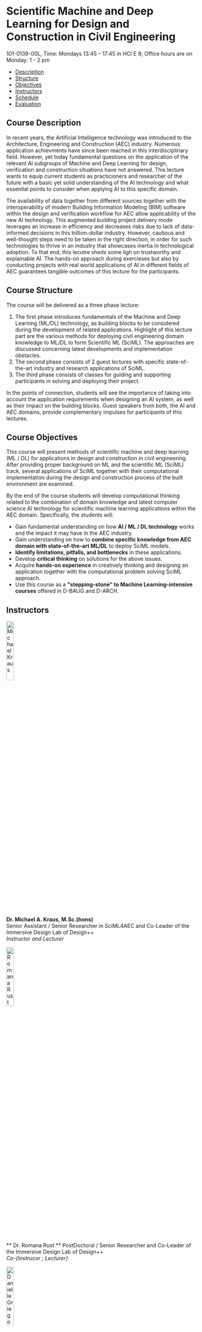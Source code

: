 # Scientific Machine and Deep Learning for Design and Construction in Civil Engineering
101-0139-00L, Time: Mondays 13:45 – 17:45 in HCI E 8;    Office hours are on Monday: 1 - 2 pm    
*   [Description](#description)
*   [Structure](#structure)
*   [Objectives](#objectives)
*   [Instructors](#instructors)
*   [Schedule](#schedule)
*   [Evaluation](#evaluation)

## <a name="description"></a>Course Description
In recent years, the Artificial Intelligence technology was introduced to the Architecture, Engineering and Construction (AEC) industry. Numerous application achievments have since been reached in this interdisciplinary field. However, yet today fundamental questions on the application of the relevant AI subgroups of Machine and Deep Learning for design, verification and construction situations have not answered. This lecture wants to equip current students as practicioners and researcher of the future with a basic yet solid understanding of the AI technology and what essential points to consider when applying AI to this specific domain.

The availability of data together from different sources together with the interoperability of modern Building Information Modeling (BIM) software within the design and verification workflow for AEC allow applicability of the new AI technology. This augmented building project delivery mode leverages an increase in efficiency and decreases risks due to lack of data-informed decisions in this trillion-dollar industry. However, cautious and well-thought steps need to be taken in the right direction, in order for such technologies to thrive in an industry that showcases inertia in technological adoption. To that end, this lecutre sheds some ligh on trustworthy and explainable AI. The hands-on approach during exercieses but also by conducting projects with real world applications of AI in different fields of AEC guarantees tangible outcomes of this lecture for the participants.

## <a name="structure"></a>Course Structure
The course will be delivered as a three phase lecture:
1.  The first phase introduces fundamentals of the Machine and Deep Learning (ML/DL) technology, as building blocks to be considered during the development of related applications. Highlight of this lecture part are the various methods for deploying civil engineering domain knowledge to ML/DL to form Scientific ML (SciML). The approaches are discussed concerning latest developments and implementation obstacles.
2.  The second phase consists of 2 guest lectures with specific state-of-the-art industry and research applications of SciML.
3.  The third phase consists of classes for guiding and supporting participants in solving and deploying their project.

In the points of connection, students will see the importance of taking into account the application requirements when designing an AI system, as well as their impact on the building blocks. Guest speakers from both, the AI and AEC domains, provide complementary impulses for participants of this lectures.

## <a name="objectives"></a>Course Objectives
This course will present methods of scientific machine and deep learning (ML / DL) for applications in design and construction in civil engineering. After providing proper background on ML and the scientific ML (SciML) track, several applications of SciML together with their computational implementation during the design and construction process of the built environment are examined.

By the end of the course students will develop computational thinking related to the combination of domain knowledge and latest computer science AI technology for scientific machine learning applications within the AEC domain. Specifically, the students will:

*   Gain fundamental understanding on how **AI / ML / DL technology** works and the impact it may have in the AEC industry.
*   Gain understanding on how to **combine specific knowledge from AEC domain with state-of-the-art ML/DL** to deploy SciML models.
*   **Identify limitations, pitfalls, and bottlenecks** in these applications.
*   Develop **critical thinking** on solutions for the above issues.
*   Acquire **hands-on experience** in creatively thinking and designing an application together with the computational problem solving SciML approach.
*   Use this course as a **"stepping-stone" to Machine Learning-intensive courses** offered in D-BAUG and D-ARCH.

## <a name="instructors"></a>Instructors
<img src="https://mkrausai.github.io/img/persons/Michael6_3.jpg" width="20%" alt="Michael Kraus" /><br />
**Dr. Michael A. Kraus, M.Sc.(hons)**<br />
Senior Assistant / Senior Researcher in SciML4AEC and Co-Leader of the Immersive Design Lab of Design++<br />
_Instructor and Lecturer_ <br />

<img src="https://mkrausai.github.io/img/persons/RomanaRust.jpg" width="20%" alt="Romana Rust" /><br />
** Dr. Romana Rust **
PostDoctoral / Senior Researcher and Co-Leader of the Immersive Design Lab of Design++ <br />
_Co-{Instrucor ; Lecturer}_<br />

<img src="https://mkrausai.github.io/img/persons/DanielleGriego.jpg" width="20%" alt="Danielle Griego" /><br />
**Dr. Danielle Griego**<br />
Executive Director of Design++ and PostDoctoral Researcher<br />
_Co-{Instrucor ; Lecturer}_<br />

<img src="https://mkrausai.github.io/img/persons/bild_sophia.jpeg" width="20%" alt="Sophia Kuhn" /><br />
**Sophia Kuhn, M.Sc.**<br />
PhD student in SciML4AEC <br />
_Exercise Lecturer and Instructor_<br />

<img src="https://mkrausai.github.io/img/persons/Rafael-Bischof.png" width="20%" alt="Rafael Bischof" /><br />
**Rafael Bischof, M.Sc.**<br />
Junior Data Scientist in SciML4AEC @ Swiss Data Science Center <br />
_Lecturer and Co-Supervisor<br />

## <a name="schedule"></a>Course Schedule
_(Subject to change)_

| DATE         | CLASS TOPIC          | MATERIAL |
|:-------------|:------------------|:------|
| 26.09        | Introductory Class + Project Presentation | [Intro](https://github.com/mkrausAi/mkrausAI.github.io/blob/main/lectures/2022_SciML/Lectures/20220914_Projects_Description.pdf) [Projects](https://github.com/mkrausAi/mkrausAI.github.io/blob/main/lectures/2022_SciML/Lectures/SciML_01_Introduction.pdf) |
| 26.09        | Fundamentals of SciML - Part 1: Data and Maths/Statistics | [slides](https://github.com/mkrausAi/mkrausAI.github.io/blob/main/lectures/2022_SciML/Lectures/SciML_02_Fundamentals_Statistik.pdf) |
| 26.09        | Fundamentals of SciML - Part 2: ML Systems | [slides](https://github.com/mkrausAi/mkrausAI.github.io/blob/main/lectures/2022_SciML/Lectures/SciML_03_MLSystems.pdf) |
| _26.09_      | _Exercise 1: Introduction to Python, Pandas etc._ | [slides/notebook](https://mkrausai.github.io/lectures/2022_SciML/Exercises/SciML_Ex_1.rar)  |
| _03.10_      | _Student Projects Pitches_ |   |
| 03.10        | Data Processing and Visualisation 1 | [slides](https://github.com/mkrausAi/mkrausAI.github.io/blob/main/lectures/2022_SciML/Lectures/SciML_04_DataProcessing_Visualization.pdf) | 
| _03.10_      | _Exercise 2: Data Processing and Visualisation_ | [slides/notebook](https://mkrausai.github.io/lectures/2022_SciML/Exercises/SciML_Ex_2.rar) |
| 10.10        | Supervised Learning: Overview and Supervised (Classification, Regression) | [slides](https://github.com/mkrausAi/mkrausAI.github.io/blob/main/lectures/2022_SciML/Lectures/SciML_04_Supervised_ML.pdf) |
| 10.10        | Unsupervised Learning | [slides](https://github.com/mkrausAi/mkrausAI.github.io/blob/main/lectures/2022_SciML/Lectures/SciML_04_Unsupervised_ML.pdf) |
| _10.10_      | _Exercise 3: ML Workflow and Supervised ML_ |[slides/notebook](https://mkrausai.github.io/lectures/2022_SciML/Exercises/SciML_Ex_3.rar) |
| _10.10_      | _Exercise 4: Unsupervised ML and Feature Engineering_ | [slides/notebook](https://mkrausai.github.io/lectures/2022_SciML/Exercises/SciML_Ex_4.rar) |
| 17.10        | Deep Learning 1 | [slides](https://github.com/mkrausAi/mkrausAI.github.io/blob/main/lectures/2022_SciML/Lectures/SciML_05_DeepLearning.pdf)|
| _17.10_      | _Exercise 5: Deep Learning_ | [slides/notebook](https://mkrausai.github.io/lectures/2022_SciML/Exercises/SciML_Ex_5.rar) |
| 24.10        | Deep Learning 2 | [slides](https://github.com/mkrausAi/mkrausAI.github.io/blob/main/lectures/2022_SciML/Lectures/SciML_06_DeepLearning.pdf)|
| _24.10_      | _Exercise 6: Deep Learning_ | [slides/notebook](https://mkrausai.github.io/lectures/2022_SciML/Exercises/SciML_Ex_6.rar) |
| 24.10        | 1st Project Consultation (in person, at ETH Hönngerberg) |
| 31.10 _1-3 pm_    | Data Processing and Visualisation 2 | [slides](https://github.com/mkrausAi/mkrausAI.github.io/blob/main/lectures/2022_SciML/Lectures/SciML_07_DataProcessing_Visualization_2.pdf)| 
| _31.10_      | _Exercise 7: Data Processing and Visualisation_ | [slides/notebook](https://mkrausai.github.io/lectures/2022_SciML/Exercises/SciML_Ex_7.rar) |
| 07.11        | 2nd Project Consultation (in person, at ETH Hönngerberg) | |
| 14.11        | Guest Talk 1, SciML 4 AEC @ETHZ by Doctoral Students / Postdocs | |
| 14.11        | Scientific Machine and Deep Learning | [slides](https://github.com/mkrausAi/mkrausAI.github.io/blob/main/lectures/2022_SciML/Lectures/SciML_10_SciMLDL.pdf) |
| _21.11_      | _Exercise 8: SciML_ | [slides/notebook](https://mkrausai.github.io/lectures/2022_SciML/Exercises/SciML_Ex_8.rar) |
| 21.11        | Guest Talk 2, Physics-informed Neural Networks at scale, by Mohammad Nabian, NVIDIA | [invitation](https://github.com/mkrausAi/mkrausAI.github.io/blob/main/lectures/2022_SciML/Lectures/2022115_ETH_talk_flyer.pdf) |
| 28.11        | 3rd Project Consultation (in person, at ETH Hönngerberg)| |
| 05.12        | Guest Talk 3, SciML in AEC, by Professor Caitlin Mueller, Dept. of Architecture, MIT | |
| 05.12        | Guest Talk 3, SciML in AEC, by Professor Markus König, Dept. of Civil Engineering, RUB | |
| 12.12        | Final Project Presentation and Exam (in person and online, at ETH Hönngerberg) | |
| 19.12        | Final Project Presentation and Exam (in person and online, at ETH Hönngerberg) | |
| 23.12        | Hand-in of Final Project Report (online / email)| |

## <a name="evaluation"></a>Course Evaluation
*   **Oral Examination: 50% of grade**. Students will be examined on the covered material at the end of the semester right after their project presentation.
*   **Course Project: 50% of grade**. The course has a final project (in lieu of a final written exam) which will be performed in groups of up to 2 students. The project deliverables are an in-class presentation at the final day and a report in form of a scientific paper. Both, slides and report, are to be submitted as part of the final examination. Preparation for it will start early on in the semester and we will guide you through the milestones: (1st milestone) Submit the title of your project, a short description, and the names of the members in your team. Note that title and description could change as you explore the project; (2nd milestone) show progress of your work during project consultant hours (e.g. PowerPoint slides, intermediate reports); (3rd and final milestone) Present your project in class and submit a final report.